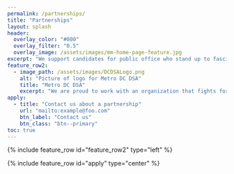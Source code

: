 ```yaml
---
permalink: /partnerships/
title: "Partnerships"
layout: splash
header:
  overlay_color: "#000"
  overlay_filter: "0.5"
  overlay_image: /assets/images/mm-home-page-feature.jpg
excerpt: "We support candidates for public office who stand up to fascism, demand equal access to housing, and ensure a just transition. Below are candidates we have endorsed."
feature_row2:
  - image_path: /assets/images/DCDSALogo.png
    alt: "Picture of logo for Metro DC DSA"
    title: "Metro DC DSA"
    excerpt: "We are proud to work with an organization that fights for housing as a right, thwarts fascism, and organizes democratic workplaces. On March 19th, 2020, Syntropy launched Metro DC DSA's new website. The new website features a modernized and easier to use interface along with web traffic tracking."
apply:
  - title: "Contact us about a partnership"
    url: "mailto:example@foo.com"
    btn_label: "Contact us"
    btn_class: "btn--primary"
toc: true
---
```

{% include feature_row id="feature_row2" type="left" %}

{% include feature_row id="apply" type="center" %}
